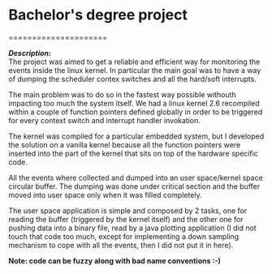# Bachelor's degree project
=====================

***Description:***  
The project was aimed to get a reliable and efficient way for monitoring the events inside the linux kernel. In particular the main goal was to have a way of dumping the scheduler contex switches and all the hard/soft interrupts.   
  
The main problem was to do so in the fastest way possible withouth impacting too much the system itself. We had a linux kernel 2.6 recompiled within a couple of function pointers defined globally in order to be triggered for every context switch and interrupt handler invokation.  

The kernel was compiled for a particular embedded system, but I developed the solution on a vanilla kernel because all the function pointers were inserted into the part of the kernel that sits on top of the hardware specific code.  

All the events where collected and dumped into an user space/kernel space circular buffer. The dumping was done under critical section and the buffer moved into user space only when it was filled completely.  

The user space application is simple and composed by 2 tasks, one for reading the buffer (triggered by the kernel itself) and the other one for pushing data into a binary file, read by a java plotting application (I did not touch that code too much, except for implementing a down sampling mechanism to cope with all the events, then I did not put it in here).

**Note: code can be fuzzy along with bad name conventions :-)**

